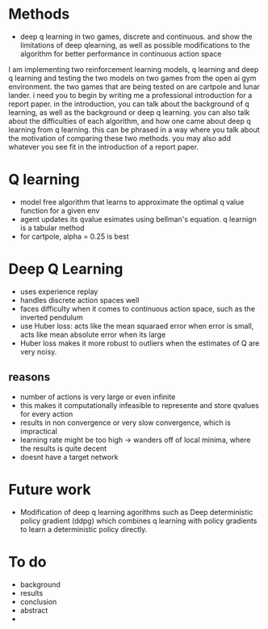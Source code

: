 # Methods
- deep q learning in two games, discrete and continuous. and show the limitations of deep qlearning, as well as possible modifications to the algorithm for better performance in continuous action space

I am implementing two reinforcement learning models, q learning and deep q learning and testing the two models on two games from the open ai gym environment. the two games that are being tested on are cartpole and lunar lander. i need you to begin by writing me a professional introduction for a report paper. in the introduction, you can talk about the background of q learning, as well as the background or deep q learning. you can also talk about the difficulties of each algorithm, and how one came about deep q learning from q learning. this can be phrased in a way where you talk about the motivation of comparing these two methods. you may also add whatever you see fit in the introduction of a report paper.


# Q learning
- model free algorithm that learns to approximate the optimal q value function for a given env
- agent updates its qvalue esimates using bellman's equation. q learnign is a tabular method
- for cartpole, alpha = 0.25 is best





# Deep Q Learning
- uses experience replay
- handles discrete action spaces well
- faces difficulty when it comes to continuous action space, such as the inverted pendulum
- use Huber loss: acts like the mean squaraed error when error is small, acts like mean absolute error when its large
- Huber loss makes it more robust to outliers when the estimates of Q are very noisy.

## reasons
- number of actions is very large or even infinite
- this makes it computationally infeasible to represente and store qvalues for every action
- results in non convergence or very slow convergence, which is impractical
- learning rate might be too high -> wanders off of local minima, where the results is quite decent
- doesnt have a target network

# Future work
- Modification of deep q learning agorithms such as Deep deterministic policy gradient (ddpg) which combines q learning with policy gradients to learn a deterministic policy directly.



# To do
- background
- results
- conclusion
- abstract
-